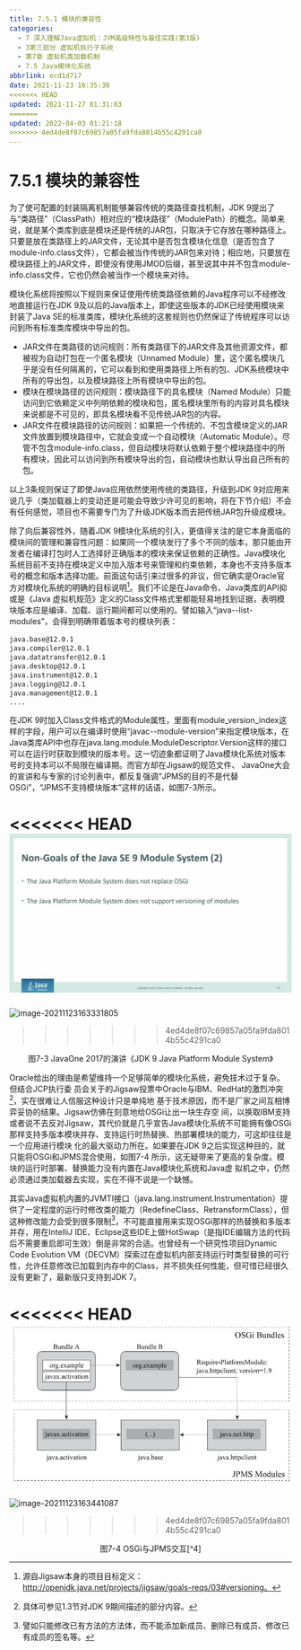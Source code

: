 ```yaml
---
title: 7.5.1 模块的兼容性
categories: 
  - 7 深入理解Java虛拟机：JVM高级特性与最佳实践(第3版)
  - 3第三部分 虚拟机执行子系统
  - 第7章 虚拟机类加载机制
  - 7.5 Java模块化系统
abbrlink: ecd1d717
date: 2021-11-23 16:35:30
<<<<<<< HEAD
updated: 2021-11-27 01:31:03
=======
updated: 2022-04-03 01:21:18
>>>>>>> 4ed4de8f07c69857a05fa9fda8014b55c4291ca0
---
```

# 7.5.1 模块的兼容性
为了使可配置的封装隔离机制能够兼容传统的类路径查找机制，JDK 9提出了与“类路径”（ClassPath）相对应的“模块路径”（ModulePath）的概念。简单来说，就是某个类库到底是模块还是传统的JAR包，只取决于它存放在哪种路径上。只要是放在类路径上的JAR文件，无论其中是否包含模块化信息（是否包含了module-info.class文件），它都会被当作传统的JAR包来对待；相应地，只要放在模块路径上的JAR文件，即使没有使用JMOD后缀，甚至说其中并不包含module-info.class文件，它也仍然会被当作一个模块来对待。

模块化系统将按照以下规则来保证使用传统类路径依赖的Java程序可以不经修改地直接运行在JDK 9及以后的Java版本上，即使这些版本的JDK已经使用模块来封装了Java SE的标准类库，模块化系统的这套规则也仍然保证了传统程序可以访问到所有标准类库模块中导出的包。

- JAR文件在类路径的访问规则：所有类路径下的JAR文件及其他资源文件，都被视为自动打包在一个匿名模块（Unnamed Module）里，这个匿名模块几乎是没有任何隔离的，它可以看到和使用类路径上所有的包、JDK系统模块中所有的导出包，以及模块路径上所有模块中导出的包。
- 模块在模块路径的访问规则：模块路径下的具名模块（Named Module）只能访问到它依赖定义中列明依赖的模块和包，匿名模块里所有的内容对具名模块来说都是不可见的，即具名模块看不见传统JAR包的内容。
- JAR文件在模块路径的访问规则：如果把一个传统的、不包含模块定义的JAR文件放置到模块路径中，它就会变成一个自动模块（Automatic Module）。尽管不包含module-info.class，但自动模块将默认依赖于整个模块路径中的所有模块，因此可以访问到所有模块导出的包，自动模块也默认导出自己所有的包。

以上3条规则保证了即使Java应用依然使用传统的类路径，升级到JDK 9对应用来说几乎（类加载器上的变动还是可能会导致少许可见的影响，将在下节介绍）不会有任何感觉，项目也不需要专门为了升级JDK版本而去把传统JAR包升级成模块。

除了向后兼容性外，随着JDK 9模块化系统的引入，更值得关注的是它本身面临的模块间的管理和兼容性问题：如果同一个模块发行了多个不同的版本，那只能由开发者在编译打包时人工选择好正确版本的模块来保证依赖的正确性。Java模块化系统目前不支持在模块定义中加入版本号来管理和约束依赖，本身也不支持多版本号的概念和版本选择功能。前面这句话引来过很多的非议，但它确实是Oracle官方对模块化系统的明确的目标说明[^1]。我们不论是在Java命令、Java类库的API抑或是《Java 虚拟机规范》定义的Class文件格式里都能轻易地找到证据，表明模块版本应是编译、加载、运行期间都可以使用的。譬如输入“java--list-modules”，会得到明确带着版本号的模块列表：

```
java.base@12.0.1 
java.compiler@12.0.1 
java.datatransfer@12.0.1 
java.desktop@12.0.1 
java.instrument@12.0.1 
java.logging@12.0.1 
java.management@12.0.1
....
```
在JDK 9时加入Class文件格式的Module属性，里面有module_version_index这样的字段，用户可以在编译时使用“javac--module-version”来指定模块版本，在Java类库API中也存在java.lang.module.ModuleDescriptor.Version这样的接口可以在运行时获取到模块的版本号。这一切迹象都证明了Java模块化系统对版本号的支持本可以不局限在编译期。而官方却在Jigsaw的规范文件、 JavaOne大会的宣讲和与专家的讨论列表中，都反复强调“JPMS的目的不是代替OSGi”，“JPMS不支持模块版本”这样的话语，如图7-3所示。

<<<<<<< HEAD
![image-20211123163331805](https://raw.githubusercontent.com/lanlan2017/images/master/Blog/Sum/20211123163332.png)
=======
![image-20211123163331805](https://gitee.com/XiaoLan223/images/raw/master/Blog/Sum/20211123163332.png)
>>>>>>> 4ed4de8f07c69857a05fa9fda8014b55c4291ca0
<center>图7-3 JavaOne 2017的演讲《JDK 9 Java Platform Module System》</center>

Oracle给出的理由是希望维持一个足够简单的模块化系统，避免技术过于复杂。但结合JCP执行委 员会关于的Jigsaw投票中Oracle与IBM、RedHat的激烈冲突[^2]，实在很难让人信服这种设计只是单纯地 基于技术原因，而不是厂家之间互相博弈妥协的结果。Jigsaw仿佛在刻意地给OSGi让出一块生存空 间，以换取IBM支持或者说不去反对Jigsaw，其代价就是几乎宣告Java模块化系统不可能拥有像OSGi 那样支持多版本模块并存、支持运行时热替换、热部署模块的能力，可这却往往是一个应用进行模块 化的最大驱动力所在。如果要在JDK 9之后实现这种目的，就只能将OSGi和JPMS混合使用，如图7-4 所示，这无疑带来了更高的复杂度。模块的运行时部署、替换能力没有内置在Java模块化系统和Java虚 拟机之中，仍然必须通过类加载器去实现，实在不得不说是一个缺憾。

其实Java虚拟机内置的JVMTI接口（java.lang.instrument.Instrumentation）提供了一定程度的运行时修改类的能力（RedefineClass、RetransformClass），但这种修改能力会受到很多限制[^3]，不可能直接用来实现OSGi那样的热替换和多版本并存，用在IntelliJ IDE、Eclipse这些IDE上做HotSwap（是指IDE编辑方法的代码后不需要重启即可生效）倒是非常的合适。也曾经有一个研究性项目Dynamic Code Evolution VM（DECVM）探索过在虚拟机内部支持运行时类型替换的可行性，允许任意修改已加载到内存中的Class，并不损失任何性能，但可惜已经很久没有更新了，最新版只支持到JDK 7。

<<<<<<< HEAD
![image-20211123163441087](https://raw.githubusercontent.com/lanlan2017/images/master/Blog/Sum/20211123163441.png)
=======
![image-20211123163441087](https://gitee.com/XiaoLan223/images/raw/master/Blog/Sum/20211123163441.png)
>>>>>>> 4ed4de8f07c69857a05fa9fda8014b55c4291ca0

<center>图7-4 OSGi与JPMS交互[^4]</center>

[^1]: 源自Jigsaw本身的项目目标定义：http://openjdk.java.net/projects/jigsaw/goals-reqs/03#versioning。 
[^2]: 具体可参见1.3节对JDK 9期间描述的部分内容。 
[^3]: 譬如只能修改已有方法的方法体，而不能添加新成员、删除已有成员、修改已有成员的签名等。 
[^4]: 图片来源：https://www.infoq.com/articles/java9-osgi-future-modularity-part-2/。
